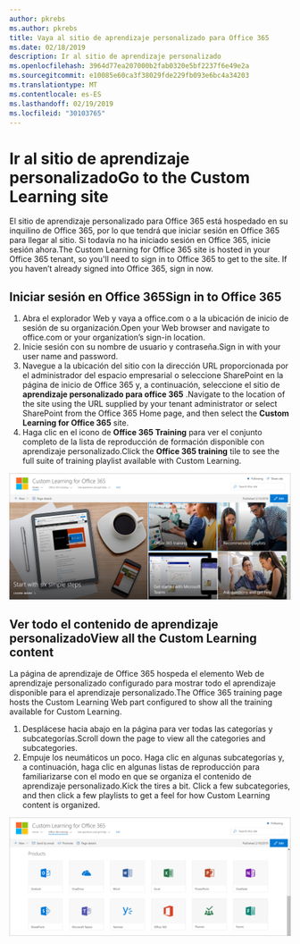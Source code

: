```yaml
---
author: pkrebs
ms.author: pkrebs
title: Vaya al sitio de aprendizaje personalizado para Office 365
ms.date: 02/18/2019
description: Ir al sitio de aprendizaje personalizado
ms.openlocfilehash: 3964d77ea207000b2fab0320e5bf2237f6e49e2a
ms.sourcegitcommit: e10085e60ca3f38029fde229fb093e6bc4a34203
ms.translationtype: MT
ms.contentlocale: es-ES
ms.lasthandoff: 02/19/2019
ms.locfileid: "30103765"
---
```

# <a name="go-to-the-custom-learning-site"></a><span data-ttu-id="1aef9-103">Ir al sitio de aprendizaje personalizado</span><span class="sxs-lookup"><span data-stu-id="1aef9-103">Go to the Custom Learning site</span></span>

<span data-ttu-id="1aef9-p101">El sitio de aprendizaje personalizado para Office 365 está hospedado en su inquilino de Office 365, por lo que tendrá que iniciar sesión en Office 365 para llegar al sitio. Si todavía no ha iniciado sesión en Office 365, inicie sesión ahora.</span><span class="sxs-lookup"><span data-stu-id="1aef9-p101">The Custom Learning for Office 365 site is hosted in your Office 365 tenant, so you'll need to sign in to Office 365 to get to the site. If you haven’t already signed into Office 365, sign in now.</span></span> 

## <a name="sign-in-to-office-365"></a><span data-ttu-id="1aef9-106">Iniciar sesión en Office 365</span><span class="sxs-lookup"><span data-stu-id="1aef9-106">Sign in to Office 365</span></span> 

1.  <span data-ttu-id="1aef9-107">Abra el explorador Web y vaya a office.com o a la ubicación de inicio de sesión de su organización.</span><span class="sxs-lookup"><span data-stu-id="1aef9-107">Open your Web browser and navigate to office.com or your organization’s sign-in location.</span></span> 
2.  <span data-ttu-id="1aef9-108">Inicie sesión con su nombre de usuario y contraseña.</span><span class="sxs-lookup"><span data-stu-id="1aef9-108">Sign in with your user name and password.</span></span>
3.  <span data-ttu-id="1aef9-109">Navegue a la ubicación del sitio con la dirección URL proporcionada por el administrador del espacio empresarial o seleccione SharePoint en la página de inicio de Office 365 y, a continuación, seleccione el sitio de **aprendizaje personalizado para office 365** .</span><span class="sxs-lookup"><span data-stu-id="1aef9-109">Navigate to the location of the site using the URL supplied by your tenant administrator or select SharePoint from the Office 365 Home page, and then select the **Custom Learning for Office 365** site.</span></span> 
5. <span data-ttu-id="1aef9-110">Haga clic en el icono de **Office 365 Training** para ver el conjunto completo de la lista de reproducción de formación disponible con aprendizaje personalizado.</span><span class="sxs-lookup"><span data-stu-id="1aef9-110">Click the **Office 365 training** tile to see the full suite of training playlist available with Custom Learning.</span></span> 

![CG-Goto. png](media/cg-goto.png)

## <a name="view-all-the-custom-learning-content"></a><span data-ttu-id="1aef9-112">Ver todo el contenido de aprendizaje personalizado</span><span class="sxs-lookup"><span data-stu-id="1aef9-112">View all the Custom Learning content</span></span>
<span data-ttu-id="1aef9-113">La página de aprendizaje de Office 365 hospeda el elemento Web de aprendizaje personalizado configurado para mostrar todo el aprendizaje disponible para el aprendizaje personalizado.</span><span class="sxs-lookup"><span data-stu-id="1aef9-113">The Office 365 training page hosts the Custom Learning Web part configured to show all the training available for Custom Learning.</span></span> 

1. <span data-ttu-id="1aef9-114">Desplácese hacia abajo en la página para ver todas las categorías y subcategorías.</span><span class="sxs-lookup"><span data-stu-id="1aef9-114">Scroll down the page to view all the categories and subcategories.</span></span>
2. <span data-ttu-id="1aef9-p102">Empuje los neumáticos un poco. Haga clic en algunas subcategorías y, a continuación, haga clic en algunas listas de reproducción para familiarizarse con el modo en que se organiza el contenido de aprendizaje personalizado.</span><span class="sxs-lookup"><span data-stu-id="1aef9-p102">Kick the tires a bit. Click a few subcategories, and then click a few playlists to get a feel for how Custom Learning content is organized.</span></span> 

![CG-gotoall. png](media/cg-gotoall.png)

